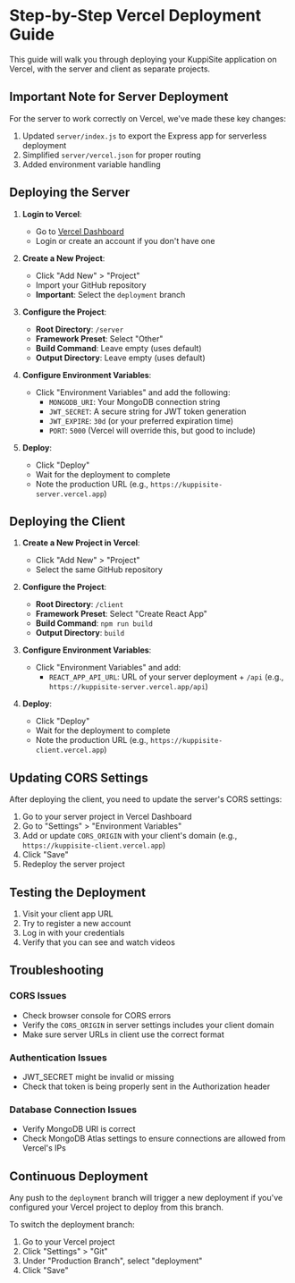 # Step-by-Step Vercel Deployment Guide

This guide will walk you through deploying your KuppiSite application on Vercel, with the server and client as separate projects.

## Important Note for Server Deployment

For the server to work correctly on Vercel, we've made these key changes:
1. Updated `server/index.js` to export the Express app for serverless deployment
2. Simplified `server/vercel.json` for proper routing
3. Added environment variable handling

## Deploying the Server

1. **Login to Vercel**:
   - Go to [Vercel Dashboard](https://vercel.com/dashboard)
   - Login or create an account if you don't have one

2. **Create a New Project**:
   - Click "Add New" > "Project"
   - Import your GitHub repository
   - **Important**: Select the `deployment` branch

3. **Configure the Project**:
   - **Root Directory**: `/server`
   - **Framework Preset**: Select "Other"
   - **Build Command**: Leave empty (uses default)
   - **Output Directory**: Leave empty (uses default)

4. **Configure Environment Variables**:
   - Click "Environment Variables" and add the following:
     - `MONGODB_URI`: Your MongoDB connection string 
     - `JWT_SECRET`: A secure string for JWT token generation
     - `JWT_EXPIRE`: `30d` (or your preferred expiration time)
     - `PORT`: `5000` (Vercel will override this, but good to include)

5. **Deploy**:
   - Click "Deploy"
   - Wait for the deployment to complete
   - Note the production URL (e.g., `https://kuppisite-server.vercel.app`)

## Deploying the Client

1. **Create a New Project in Vercel**:
   - Click "Add New" > "Project"
   - Select the same GitHub repository

2. **Configure the Project**:
   - **Root Directory**: `/client`
   - **Framework Preset**: Select "Create React App"
   - **Build Command**: `npm run build`
   - **Output Directory**: `build`

3. **Configure Environment Variables**:
   - Click "Environment Variables" and add:
     - `REACT_APP_API_URL`: URL of your server deployment + `/api` (e.g., `https://kuppisite-server.vercel.app/api`)

4. **Deploy**:
   - Click "Deploy"
   - Wait for the deployment to complete
   - Note the production URL (e.g., `https://kuppisite-client.vercel.app`)

## Updating CORS Settings

After deploying the client, you need to update the server's CORS settings:

1. Go to your server project in Vercel Dashboard
2. Go to "Settings" > "Environment Variables"
3. Add or update `CORS_ORIGIN` with your client's domain (e.g., `https://kuppisite-client.vercel.app`)
4. Click "Save"
5. Redeploy the server project

## Testing the Deployment

1. Visit your client app URL
2. Try to register a new account
3. Log in with your credentials
4. Verify that you can see and watch videos

## Troubleshooting

### CORS Issues
- Check browser console for CORS errors
- Verify the `CORS_ORIGIN` in server settings includes your client domain
- Make sure server URLs in client use the correct format

### Authentication Issues
- JWT_SECRET might be invalid or missing
- Check that token is being properly sent in the Authorization header

### Database Connection Issues
- Verify MongoDB URI is correct
- Check MongoDB Atlas settings to ensure connections are allowed from Vercel's IPs

## Continuous Deployment

Any push to the `deployment` branch will trigger a new deployment if you've configured your Vercel project to deploy from this branch.

To switch the deployment branch:
1. Go to your Vercel project
2. Click "Settings" > "Git"
3. Under "Production Branch", select "deployment"
4. Click "Save"
